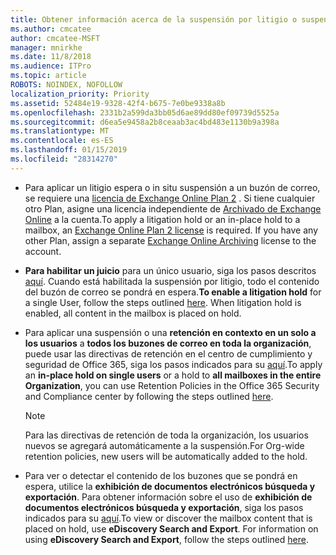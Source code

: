 ```yaml
---
title: Obtener información acerca de la suspensión por litigio o suspensión en contexto
ms.author: cmcatee
author: cmcatee-MSFT
manager: mnirkhe
ms.date: 11/8/2018
ms.audience: ITPro
ms.topic: article
ROBOTS: NOINDEX, NOFOLLOW
localization_priority: Priority
ms.assetid: 52484e19-9328-42f4-b675-7e0be9338a8b
ms.openlocfilehash: 2331b2a599da3bb05d6ae89dd80ef09739d5525a
ms.sourcegitcommit: d6ea5e9458a2b8ceaab3ac4bd483e1130b9a398a
ms.translationtype: MT
ms.contentlocale: es-ES
ms.lasthandoff: 01/15/2019
ms.locfileid: "28314270"
---
```

- <span data-ttu-id="adced-p101">Para aplicar un litigio espera o in situ suspensión a un buzón de correo, se requiere una [licencia de Exchange Online Plan 2](https://docs.microsoft.com/en-us/office365/servicedescriptions/office-365-platform-service-description/office-365-plan-options) . Si tiene cualquier otro Plan, asigne una licencia independiente de [Archivado de Exchange Online](https://docs.microsoft.com/en-us/office365/servicedescriptions/exchange-online-archiving-service-description/exchange-online-archiving-service-description) a la cuenta.</span><span class="sxs-lookup"><span data-stu-id="adced-p101">To apply a litigation hold or an in-place hold to a mailbox, an [Exchange Online Plan 2 license](https://docs.microsoft.com/en-us/office365/servicedescriptions/office-365-platform-service-description/office-365-plan-options) is required. If you have any other Plan, assign a separate [Exchange Online Archiving](https://docs.microsoft.com/en-us/office365/servicedescriptions/exchange-online-archiving-service-description/exchange-online-archiving-service-description) license to the account.</span></span> 
    
- <span data-ttu-id="adced-p102">**Para habilitar un juicio** para un único usuario, siga los pasos descritos [aquí](https://docs.microsoft.com/en-us/office365/SecurityCompliance/place-a-mailbox-on-litigation-hold). Cuando está habilitada la suspensión por litigio, todo el contenido del buzón de correo se pondrá en espera.</span><span class="sxs-lookup"><span data-stu-id="adced-p102">**To enable a litigation hold** for a single User, follow the steps outlined [here](https://docs.microsoft.com/en-us/office365/SecurityCompliance/place-a-mailbox-on-litigation-hold). When litigation hold is enabled, all content in the mailbox is placed on hold.</span></span>
    
- <span data-ttu-id="adced-106">Para aplicar una suspensión o una **retención en contexto en un solo a los usuarios** a **todos los buzones de correo en toda la organización**, puede usar las directivas de retención en el centro de cumplimiento y seguridad de Office 365, siga los pasos indicados para su [aquí](https://docs.microsoft.com/en-us/Office365/securitycompliance/retention-policies ).</span><span class="sxs-lookup"><span data-stu-id="adced-106">To apply an **in-place hold on single users** or a hold to **all mailboxes in the entire Organization**, you can use Retention Policies in the Office 365 Security and Compliance center by following the steps outlined [here](https://docs.microsoft.com/en-us/Office365/securitycompliance/retention-policies ).</span></span>
    
    > [!NOTE]
    > <span data-ttu-id="adced-107">Para las directivas de retención de toda la organización, los usuarios nuevos se agregará automáticamente a la suspensión.</span><span class="sxs-lookup"><span data-stu-id="adced-107">For Org-wide retention policies, new users will be automatically added to the hold.</span></span> 
  
- <span data-ttu-id="adced-p103">Para ver o detectar el contenido de los buzones que se pondrá en espera, utilice la **exhibición de documentos electrónicos búsqueda y exportación**. Para obtener información sobre el uso de **exhibición de documentos electrónicos búsqueda y exportación**, siga los pasos indicados para su [aquí](https://docs.microsoft.com/en-us/office365/securitycompliance/export-search-results).</span><span class="sxs-lookup"><span data-stu-id="adced-p103">To view or discover the mailbox content that is placed on hold, use **eDiscovery Search and Export**. For information on using **eDiscovery Search and Export**, follow the steps outlined [here](https://docs.microsoft.com/en-us/office365/securitycompliance/export-search-results).</span></span>
    

